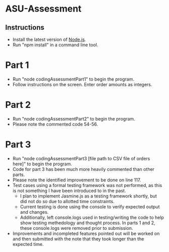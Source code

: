 # ASU-Assessment

## Instructions

* Install the latest version of [Node.js](https://nodejs.org/en/download/).
* Run "npm install" in a command line tool.

# Part 1 
* Run "node codingAssessmentPart1" to begin the program.
* Follow instructions on the screen. Enter order amounts as integers.

# Part 2
* Run "node codingAssessmentPart2" to begin the program.
* Please note the commented code 54-56.

# Part 3
* Run "node codingAssessmentPart3 [file path to CSV file of orders here]" to begin the program.
* Code for part 3 has been much more heavily commented than other parts.
* Please note the identified improvement to be done on line 117.
* Test cases using a formal testing framework was not performed, as this is not something I have been introduced to in the past. 
     * I plan to implement Jasmine.js as a testing framework shortly, but did not do so due to allotted time constraints.
     * Current testing is done using the console to verify expected output and changes.
     * Additionally, left console.logs used in testing/writing the code to help show testing methedology and thought process. In parts 1 and 2, these console.logs were removed prior to submission.
* Improvements and incompleted features pointed out will be worked on and then submitted with the note that they took longer than the expected time.